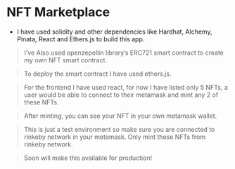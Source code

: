 # NFT Marketplace

* I have used solidity and other dependencies like Hardhat, Alchemy, Pinata, React and Ethers.js to build this app.

> I've Also used openzepellin library’s ERC721 smart contract to create my own NFT smart contract.

> To deploy the smart contract I have used ethers.js.

> For the frontend I have used react, for now I have listed only 5 NFTs, a user would be able to connect to their metamask and mint any 2 of these NFTs.

> After minting, you can see your NFT in your own metamask wallet.

> This is just a test environment so make sure you are connected to rinkeby network in your metamask. Only mint these NFTs from rinkeby network.

> Soon will make this available for production!
